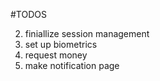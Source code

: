 #TODOS 
<!-- 1. toggle the nav balance -->
2. finiallize session management
3. set up biometrics
4. request money
5. make notification page
<!-- 6. create loading for transfer page
7. beneficiaries -->

